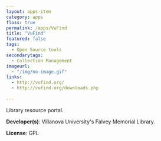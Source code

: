 ```yaml
---
layout: apps-item
category: apps
floss: true
permalink: /apps/VuFind
title: "VuFind"
featured: false
tags:
  - Open Source tools
secondarytags:
  - Collection Management
imageurl:
  - "/img/no-image.gif"
links:
  - http://vufind.org/
  - http://vufind.org/downloads.php
 
---
```

Library resource portal.

**Developer(s)**: Villanova University's Falvey Memorial Library.

**License**: GPL



